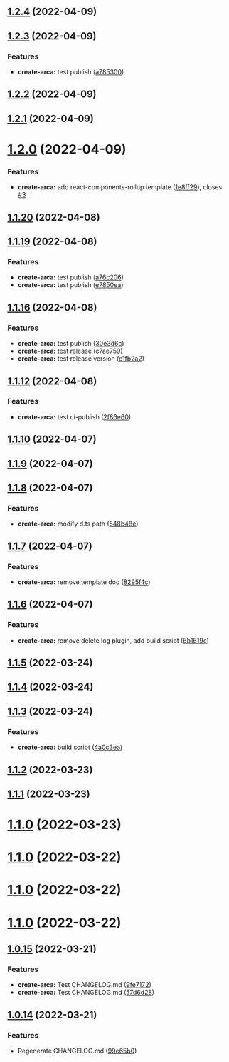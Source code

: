 ## [1.2.4](https://github.com/Spencer17x/arca/compare/create-arca@1.2.3...create-arca@1.2.4) (2022-04-09)



## [1.2.3](https://github.com/Spencer17x/arca/compare/create-arca@1.2.2...create-arca@1.2.3) (2022-04-09)


### Features

* **create-arca:** test publish ([a785300](https://github.com/Spencer17x/arca/commit/a785300857451453e34261873110b6feb08c9765))



## [1.2.2](https://github.com/Spencer17x/arca/compare/create-arca@1.2.1...create-arca@1.2.2) (2022-04-09)



## [1.2.1](https://github.com/Spencer17x/arca/compare/create-arca@1.2.0...create-arca@1.2.1) (2022-04-09)



# [1.2.0](https://github.com/Spencer17x/arca/compare/create-arca@1.1.20...create-arca@1.2.0) (2022-04-09)


### Features

* **create-arca:** add react-components-rollup template ([1e8ff29](https://github.com/Spencer17x/arca/commit/1e8ff29d9b1aa7eeb44047a4664c93609e89245b)), closes [#3](https://github.com/Spencer17x/arca/issues/3)



## [1.1.20](https://github.com/Spencer17x/arca/compare/create-arca@1.1.19...create-arca@1.1.20) (2022-04-08)



## [1.1.19](https://github.com/Spencer17x/arca/compare/create-arca@1.1.16...create-arca@1.1.19) (2022-04-08)


### Features

* **create-arca:** test publish ([a76c206](https://github.com/Spencer17x/arca/commit/a76c2060311c6e3891fe9374f273f423a50a1314))
* **create-arca:** test publish ([e7850ea](https://github.com/Spencer17x/arca/commit/e7850ea7f144c2d23804968026ac8416308b004a))



## [1.1.16](https://github.com/Spencer17x/arca/compare/create-arca@1.1.12...create-arca@1.1.16) (2022-04-08)


### Features

* **create-arca:** test publish ([30e3d6c](https://github.com/Spencer17x/arca/commit/30e3d6ca600e8f61dcb13047f4b7cb88b231677b))
* **create-arca:** test release ([c7ae759](https://github.com/Spencer17x/arca/commit/c7ae75955219073e0f78d62a5ee9647569fecb5e))
* **create-arca:** test release version ([e1fb2a2](https://github.com/Spencer17x/arca/commit/e1fb2a2a53442c13086502a6a08fce407e85ce52))



## [1.1.12](https://github.com/Spencer17x/arca/compare/create-arca@1.1.10...create-arca@1.1.12) (2022-04-08)


### Features

* **create-arca:** test ci-publish ([2f86e60](https://github.com/Spencer17x/arca/commit/2f86e6027021b530ba1c3c031d091171d198f32e))



## [1.1.10](https://github.com/Spencer17x/arca/compare/create-arca@1.1.9...create-arca@1.1.10) (2022-04-07)



## [1.1.9](https://github.com/Spencer17x/arca/compare/create-arca@1.1.8...create-arca@1.1.9) (2022-04-07)



## [1.1.8](https://github.com/Spencer17x/arca/compare/create-arca@1.1.7...create-arca@1.1.8) (2022-04-07)


### Features

* **create-arca:** modify d.ts path ([548b48e](https://github.com/Spencer17x/arca/commit/548b48e7083544c5ff40ea7676212df095d852cf))



## [1.1.7](https://github.com/Spencer17x/arca/compare/create-arca@1.1.6...create-arca@1.1.7) (2022-04-07)


### Features

* **create-arca:** remove template doc ([8295f4c](https://github.com/Spencer17x/arca/commit/8295f4c0bf7877885a55c0ab7ec78d311f723b10))



## [1.1.6](https://github.com/Spencer17x/arca/compare/create-arca@1.1.5...create-arca@1.1.6) (2022-04-07)


### Features

* **create-arca:** remove delete log plugin, add build script ([6b1619c](https://github.com/Spencer17x/arca/commit/6b1619c3dd3ef85019d8c6aee742751563e7196d))



## [1.1.5](https://github.com/Spencer17x/arca/compare/create-arca@1.1.4...create-arca@1.1.5) (2022-03-24)



## [1.1.4](https://github.com/Spencer17x/arca/compare/create-arca@1.1.3...create-arca@1.1.4) (2022-03-24)



## [1.1.3](https://github.com/Spencer17x/arca/compare/create-arca@1.1.2...create-arca@1.1.3) (2022-03-24)


### Features

* **create-arca:** build script ([4a0c3ea](https://github.com/Spencer17x/arca/commit/4a0c3ea35fda4dae6febfa4f9db1bf927204900e))



## [1.1.2](https://github.com/Spencer17x/arca/compare/create-arca@1.1.1...create-arca@1.1.2) (2022-03-23)



## [1.1.1](https://github.com/Spencer17x/arca/compare/create-arca@1.1.0...create-arca@1.1.1) (2022-03-23)



# [1.1.0](https://github.com/Spencer17x/arca/compare/create-arca@1.1.0...create-arca@1.1.0) (2022-03-23)



# [1.1.0](https://github.com/Spencer17x/arca/compare/create-arca@1.0.15...create-arca@1.1.0) (2022-03-22)



# [1.1.0](https://github.com/Spencer17x/arca/compare/create-arca@1.0.15...create-arca@1.1.0) (2022-03-22)



# [1.1.0](https://github.com/Spencer17x/arca/compare/create-arca@1.0.15...create-arca@1.1.0) (2022-03-22)



## [1.0.15](https://github.com/Spencer17x/arca/compare/create-arca@1.0.14...create-arca@1.0.15) (2022-03-21)


### Features

* **create-arca:** Test CHANGELOG.md ([9fe7172](https://github.com/Spencer17x/arca/commit/9fe71720360f8877810e2bcb7776e23a8039cb1a))
* **create-arca:** Test CHANGELOG.md ([57d6d28](https://github.com/Spencer17x/arca/commit/57d6d284598936d204fec97522c307bb6374d678))



## [1.0.14](https://github.com/Spencer17x/arca/compare/create-arca@1.0.13...create-arca@1.0.14) (2022-03-21)


### Features

* Regenerate CHANGELOG.md ([99e65b0](https://github.com/Spencer17x/arca/commit/99e65b0aa02be71ba3b7bf41042859a9ee9a0789))



